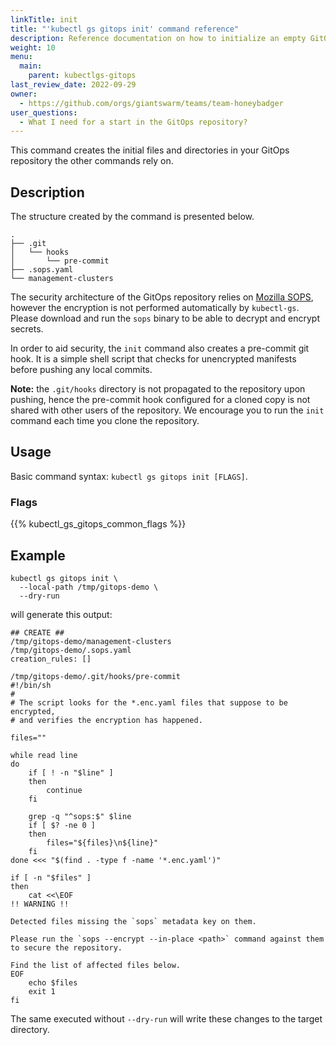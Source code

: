 ```yaml
---
linkTitle: init
title: "'kubectl gs gitops init' command reference"
description: Reference documentation on how to initialize an empty GitOps repository, so that it can be used with the `kubectl-gs` plugin.
weight: 10
menu:
  main:
    parent: kubectlgs-gitops
last_review_date: 2022-09-29
owner:
  - https://github.com/orgs/giantswarm/teams/team-honeybadger
user_questions:
  - What I need for a start in the GitOps repository?
---
```


This command creates the initial files and directories in your GitOps repository the other commands rely on.

## Description

The structure created by the command is presented below.

```nohighlight
.
├── .git
│   └── hooks
│       └── pre-commit
├── .sops.yaml
└── management-clusters
```

The security architecture of the GitOps repository relies on [Mozilla SOPS](https://github.com/mozilla/sops),
however the encryption is not performed automatically by `kubectl-gs`. Please download and run the `sops`
binary to be able to decrypt and encrypt secrets.

In order to aid security, the `init` command also creates a pre-commit git hook. It is a simple shell script that
checks for unencrypted manifests before pushing any local commits.

**Note:** the `.git/hooks` directory is not propagated to the repository upon pushing, hence the pre-commit
hook configured for a cloned copy is not shared with other users of the repository. We encourage you to run
the `init` command each time you clone the repository.

## Usage

Basic command syntax: `kubectl gs gitops init [FLAGS]`.

### Flags

{{% kubectl_gs_gitops_common_flags %}}

## Example

```nohighlight
kubectl gs gitops init \
  --local-path /tmp/gitops-demo \
  --dry-run
```

will generate this output:

```nohighlight
## CREATE ##
/tmp/gitops-demo/management-clusters
/tmp/gitops-demo/.sops.yaml
creation_rules: []

/tmp/gitops-demo/.git/hooks/pre-commit
#!/bin/sh
#
# The script looks for the *.enc.yaml files that suppose to be encrypted,
# and verifies the encryption has happened.

files=""

while read line
do
	if [ ! -n "$line" ]
	then
		continue
	fi

	grep -q "^sops:$" $line
	if [ $? -ne 0 ]
	then
		files="${files}\n${line}"
	fi
done <<< "$(find . -type f -name '*.enc.yaml')"

if [ -n "$files" ]
then
	cat <<\EOF
!! WARNING !!

Detected files missing the `sops` metadata key on them.

Please run the `sops --encrypt --in-place <path>` command against them to secure the repository.

Find the list of affected files below.
EOF
	echo $files
	exit 1
fi
```

The same executed without `--dry-run` will write these changes to the target directory.
